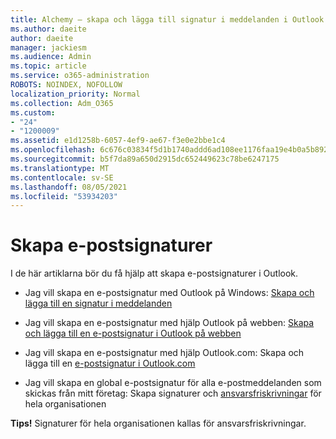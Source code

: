 ```yaml
---
title: Alchemy – skapa och lägga till signatur i meddelanden i Outlook
ms.author: daeite
author: daeite
manager: jackiesm
ms.audience: Admin
ms.topic: article
ms.service: o365-administration
ROBOTS: NOINDEX, NOFOLLOW
localization_priority: Normal
ms.collection: Adm_O365
ms.custom:
- "24"
- "1200009"
ms.assetid: e1d1258b-6057-4ef9-ae67-f3e0e2bbe1c4
ms.openlocfilehash: 6c676c03834f5d1b1740addd6ad108ee1176faa19e4b0a5b8927ac1e600810d2
ms.sourcegitcommit: b5f7da89a650d2915dc652449623c78be6247175
ms.translationtype: MT
ms.contentlocale: sv-SE
ms.lasthandoff: 08/05/2021
ms.locfileid: "53934203"
---
```

# <a name="creating-email-signatures"></a>Skapa e-postsignaturer

I de här artiklarna bör du få hjälp att skapa e-postsignaturer i Outlook.
  
- Jag vill skapa en e-postsignatur med Outlook på Windows: [Skapa och lägga till en signatur i meddelanden](https://support.office.com/article/8ee5d4f4-68fd-464a-a1c1-0e1c80bb27f2.aspx)
  
- Jag vill skapa en e-postsignatur med hjälp Outlook på webben: [Skapa och lägga till en e-postsignatur i Outlook på webben](https://support.office.com/article/5ff9dcfd-d3f1-447b-b2e9-39f91b074ea3.aspx)

- Jag vill skapa en e-postsignatur med hjälp Outlook.com: Skapa och lägga till en [e-postsignatur i Outlook.com](https://support.office.com/article/776d9006-abdf-444e-b5b7-a61821dff034.aspx)

- Jag vill skapa en global e-postsignatur för alla e-postmeddelanden som skickas från mitt företag: Skapa signaturer och [ansvarsfriskrivningar](https://docs.microsoft.com/microsoft-365/admin/setup/create-signatures-and-disclaimers) för hela organisationen

 **Tips!** Signaturer för hela organisationen kallas för ansvarsfriskrivningar.
  